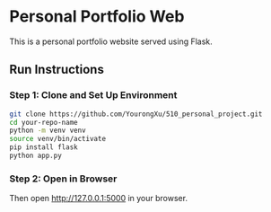 # Personal Portfolio Web
This is a personal portfolio website served using Flask.

## Run Instructions
### Step 1: Clone and Set Up Environment
```bash
git clone https://github.com/YourongXu/510_personal_project.git
cd your-repo-name
python -m venv venv
source venv/bin/activate
pip install flask
python app.py
``` 

### Step 2: Open in Browser
Then open http://127.0.0.1:5000 in your browser.
